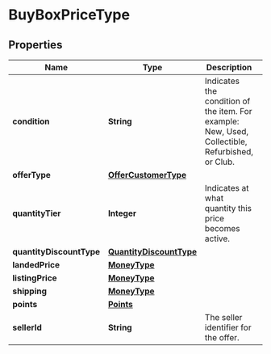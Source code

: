 # BuyBoxPriceType

## Properties
Name | Type | Description | Notes
------------ | ------------- | ------------- | -------------
**condition** | **String** | Indicates the condition of the item. For example: New, Used, Collectible, Refurbished, or Club. | 
**offerType** | [**OfferCustomerType**](OfferCustomerType.md) |  |  [optional]
**quantityTier** | **Integer** | Indicates at what quantity this price becomes active. |  [optional]
**quantityDiscountType** | [**QuantityDiscountType**](QuantityDiscountType.md) |  |  [optional]
**landedPrice** | [**MoneyType**](MoneyType.md) |  | 
**listingPrice** | [**MoneyType**](MoneyType.md) |  | 
**shipping** | [**MoneyType**](MoneyType.md) |  | 
**points** | [**Points**](Points.md) |  |  [optional]
**sellerId** | **String** | The seller identifier for the offer. |  [optional]
